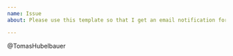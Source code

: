 ```yaml
---
name: Issue
about: Please use this template so that I get an email notification for your issue

---
```


@TomasHubelbauer
<!-- Please keep this in so I get an email about your issue and continue typing on the next line -->
